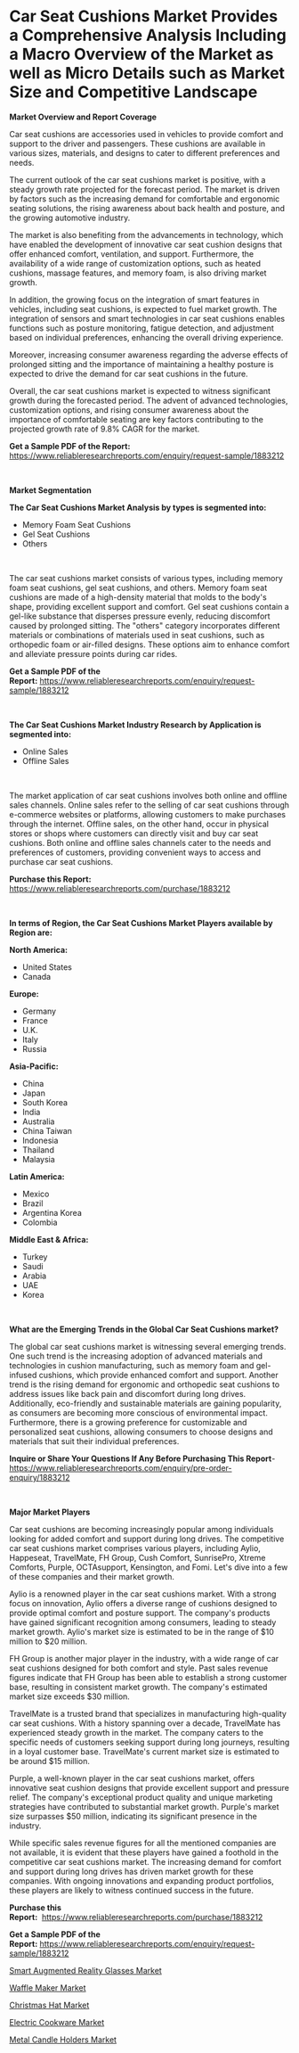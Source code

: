 <p><h1>Car Seat Cushions Market Provides a Comprehensive Analysis Including a Macro Overview of the Market as well as Micro Details such as Market Size and Competitive Landscape</h1></p><p><strong>Market Overview and Report Coverage</strong></p>
<p><p>Car seat cushions are accessories used in vehicles to provide comfort and support to the driver and passengers. These cushions are available in various sizes, materials, and designs to cater to different preferences and needs.</p><p>The current outlook of the car seat cushions market is positive, with a steady growth rate projected for the forecast period. The market is driven by factors such as the increasing demand for comfortable and ergonomic seating solutions, the rising awareness about back health and posture, and the growing automotive industry.</p><p>The market is also benefiting from the advancements in technology, which have enabled the development of innovative car seat cushion designs that offer enhanced comfort, ventilation, and support. Furthermore, the availability of a wide range of customization options, such as heated cushions, massage features, and memory foam, is also driving market growth.</p><p>In addition, the growing focus on the integration of smart features in vehicles, including seat cushions, is expected to fuel market growth. The integration of sensors and smart technologies in car seat cushions enables functions such as posture monitoring, fatigue detection, and adjustment based on individual preferences, enhancing the overall driving experience.</p><p>Moreover, increasing consumer awareness regarding the adverse effects of prolonged sitting and the importance of maintaining a healthy posture is expected to drive the demand for car seat cushions in the future.</p><p>Overall, the car seat cushions market is expected to witness significant growth during the forecasted period. The advent of advanced technologies, customization options, and rising consumer awareness about the importance of comfortable seating are key factors contributing to the projected growth rate of 9.8% CAGR for the market.</p></p>
<p><strong>Get a Sample PDF of the Report:</strong> <a href="https://www.reliableresearchreports.com/enquiry/request-sample/1883212">https://www.reliableresearchreports.com/enquiry/request-sample/1883212</a></p>
<p>&nbsp;</p>
<p><strong>Market Segmentation</strong></p>
<p><strong>The Car Seat Cushions Market Analysis by types is segmented into:</strong></p>
<p><ul><li>Memory Foam Seat Cushions</li><li>Gel Seat Cushions</li><li>Others</li></ul></p>
<p>&nbsp;</p>
<p><p>The car seat cushions market consists of various types, including memory foam seat cushions, gel seat cushions, and others. Memory foam seat cushions are made of a high-density material that molds to the body's shape, providing excellent support and comfort. Gel seat cushions contain a gel-like substance that disperses pressure evenly, reducing discomfort caused by prolonged sitting. The "others" category incorporates different materials or combinations of materials used in seat cushions, such as orthopedic foam or air-filled designs. These options aim to enhance comfort and alleviate pressure points during car rides.</p></p>
<p><strong>Get a Sample PDF of the Report:</strong>&nbsp;<a href="https://www.reliableresearchreports.com/enquiry/request-sample/1883212">https://www.reliableresearchreports.com/enquiry/request-sample/1883212</a></p>
<p>&nbsp;</p>
<p><strong>The Car Seat Cushions Market Industry Research by Application is segmented into:</strong></p>
<p><ul><li>Online Sales</li><li>Offline Sales</li></ul></p>
<p>&nbsp;</p>
<p><p>The market application of car seat cushions involves both online and offline sales channels. Online sales refer to the selling of car seat cushions through e-commerce websites or platforms, allowing customers to make purchases through the internet. Offline sales, on the other hand, occur in physical stores or shops where customers can directly visit and buy car seat cushions. Both online and offline sales channels cater to the needs and preferences of customers, providing convenient ways to access and purchase car seat cushions.</p></p>
<p><strong>Purchase this Report:</strong>&nbsp; <a href="https://www.reliableresearchreports.com/purchase/1883212">https://www.reliableresearchreports.com/purchase/1883212</a></p>
<p>&nbsp;</p>
<p><strong>In terms of Region, the Car Seat Cushions Market Players available by Region are:</strong></p>
<p>
    <p> <strong> North America: </strong>
        <ul>
            <li>United States</li>
            <li>Canada</li>
        </ul>
        </p> 
    <p> <strong> Europe: </strong>
        <ul>
            <li>Germany</li>
            <li>France</li>
            <li>U.K.</li>
            <li>Italy</li>
            <li>Russia</li>
        </ul>
        </p> 
    <p> <strong> Asia-Pacific: </strong>
        <ul>
            <li>China</li>
            <li>Japan</li>
            <li>South Korea</li>
            <li>India</li>
            <li>Australia</li>
            <li>China Taiwan</li>
            <li>Indonesia</li>
            <li>Thailand</li>
            <li>Malaysia</li>
        </ul>
        </p> 
    <p> <strong> Latin America: </strong>
        <ul>
            <li>Mexico</li>
            <li>Brazil</li>
            <li>Argentina Korea</li>
            <li>Colombia</li>
        </ul>
        </p> 
    <p> <strong> Middle East & Africa: </strong>
        <ul>
            <li>Turkey</li>
            <li>Saudi</li>
            <li>Arabia</li>
            <li>UAE</li>
            <li>Korea</li>
        </ul>
    </p>
    </p>
<p>&nbsp;</p>
<p><strong>What are the Emerging Trends in the Global Car Seat Cushions market?</strong></p>
<p><p>The global car seat cushions market is witnessing several emerging trends. One such trend is the increasing adoption of advanced materials and technologies in cushion manufacturing, such as memory foam and gel-infused cushions, which provide enhanced comfort and support. Another trend is the rising demand for ergonomic and orthopedic seat cushions to address issues like back pain and discomfort during long drives. Additionally, eco-friendly and sustainable materials are gaining popularity, as consumers are becoming more conscious of environmental impact. Furthermore, there is a growing preference for customizable and personalized seat cushions, allowing consumers to choose designs and materials that suit their individual preferences.</p></p>
<p><strong>Inquire or Share Your Questions If Any Before Purchasing This Report</strong>- <a href="https://www.reliableresearchreports.com/enquiry/pre-order-enquiry/1883212">https://www.reliableresearchreports.com/enquiry/pre-order-enquiry/1883212</a></p>
<p>&nbsp;</p>
<p><strong>Major Market Players</strong></p>
<p><p>Car seat cushions are becoming increasingly popular among individuals looking for added comfort and support during long drives. The competitive car seat cushions market comprises various players, including Aylio, Happeseat, TravelMate, FH Group, Cush Comfort, SunrisePro, Xtreme Comforts, Purple, OCTAsupport, Kensington, and Fomi. Let's dive into a few of these companies and their market growth.</p><p>Aylio is a renowned player in the car seat cushions market. With a strong focus on innovation, Aylio offers a diverse range of cushions designed to provide optimal comfort and posture support. The company's products have gained significant recognition among consumers, leading to steady market growth. Aylio's market size is estimated to be in the range of $10 million to $20 million.</p><p>FH Group is another major player in the industry, with a wide range of car seat cushions designed for both comfort and style. Past sales revenue figures indicate that FH Group has been able to establish a strong customer base, resulting in consistent market growth. The company's estimated market size exceeds $30 million.</p><p>TravelMate is a trusted brand that specializes in manufacturing high-quality car seat cushions. With a history spanning over a decade, TravelMate has experienced steady growth in the market. The company caters to the specific needs of customers seeking support during long journeys, resulting in a loyal customer base. TravelMate's current market size is estimated to be around $15 million.</p><p>Purple, a well-known player in the car seat cushions market, offers innovative seat cushion designs that provide excellent support and pressure relief. The company's exceptional product quality and unique marketing strategies have contributed to substantial market growth. Purple's market size surpasses $50 million, indicating its significant presence in the industry.</p><p>While specific sales revenue figures for all the mentioned companies are not available, it is evident that these players have gained a foothold in the competitive car seat cushions market. The increasing demand for comfort and support during long drives has driven market growth for these companies. With ongoing innovations and expanding product portfolios, these players are likely to witness continued success in the future.</p></p>
<p><strong>Purchase this Report:</strong>&nbsp;&nbsp;<a href="https://www.reliableresearchreports.com/purchase/1883212">https://www.reliableresearchreports.com/purchase/1883212</a></p>
<p></p>
<p><strong>Get a Sample PDF of the Report:</strong>&nbsp;<a href="https://www.reliableresearchreports.com/enquiry/request-sample/1883212">https://www.reliableresearchreports.com/enquiry/request-sample/1883212</a></p>
<p><p><a href="https://github.com/nathandecarvalho/Market-Research-Report-List-1/blob/main/smart-augmented-reality-glasses-market.md">Smart Augmented Reality Glasses Market</a></p><p><a href="https://github.com/markusgodoy/Market-Research-Report-List-1/blob/main/waffle-maker-market.md">Waffle Maker Market</a></p><p><a href="https://github.com/joannesouthgate/Market-Research-Report-List-1/blob/main/christmas-hat-market.md">Christmas Hat Market</a></p><p><a href="https://github.com/julyju69/Market-Research-Report-List-1/blob/main/electric-cookware-market.md">Electric Cookware Market</a></p><p><a href="https://github.com/amonskiyk/Market-Research-Report-List-1/blob/main/metal-candle-holders-market.md">Metal Candle Holders Market</a></p></p>